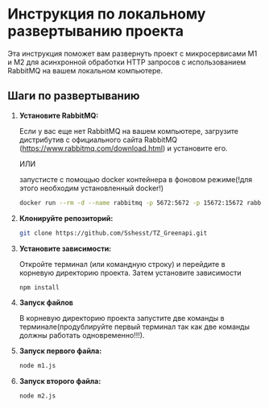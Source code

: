# Инструкция по локальному развертыванию проекта

Эта инструкция поможет вам развернуть проект с микросервисами M1 и M2 для асинхронной обработки HTTP запросов с использованием RabbitMQ на вашем локальном компьютере.

## Шаги по развертыванию

1. **Установите RabbitMQ:**

   Если у вас еще нет RabbitMQ на вашем компьютере, загрузите дистрибутив с официального сайта RabbitMQ (https://www.rabbitmq.com/download.html) и установите его.
    
    ИЛИ
    
    запустисте c помощью docker контейнера в фоновом режиме(!для этого необходим установленный docker!)
   ```bash
   docker run --rm -d --name rabbitmq -p 5672:5672 -p 15672:15672 rabbitmq:management

2. **Клонируйте репозиторий:**

      ```bash
   git clone https://github.com/Sshesst/TZ_Greenapi.git

3. **Установите зависимости:**

   Откройте терминал (или командную строку) и перейдите в корневую директорию проекта. Затем установите зависимости

   ```bash
   npm install

4. **Запуск файлов**

   В корневую директорию проекта запустите две команды в терминале(продублируйте первый терминал так как две команды должны работать одновременно!!!). 

2. **Запуск первого файла:**

      ```bash
   node m1.js

3. **Запуск второго файла:**

   ```bash
   node m2.js